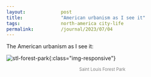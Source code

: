 ```yaml
---
layout:             post
title:              "American urbanism as I see it"
tags:               north-america city-life
permalink:          /journal/2023/07/04
---
```


The American urbanism as I see it:

![stl-forest-park](https://drive.google.com/uc?id=18-f4HZfmy1cbE73KfX1RF3TQsNSY-GDh){:class="img-responsive"}
<p style="text-align:center;color:gray;font-size:80%;">
Saint Louis Forest Park
</p>